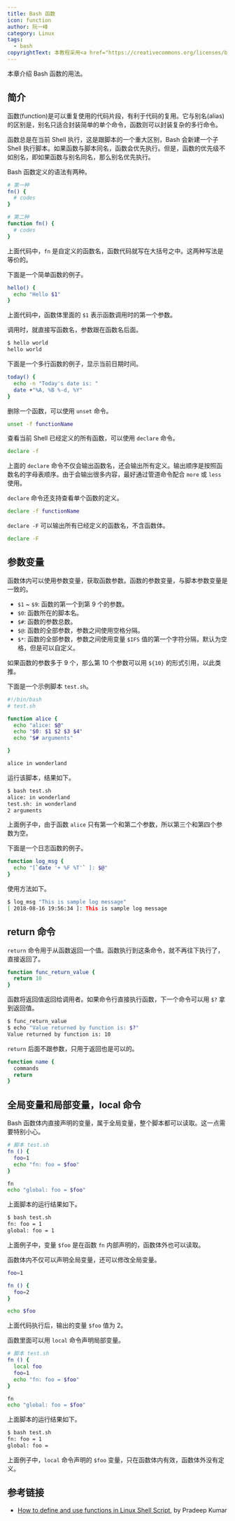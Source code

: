 ```yaml
---
title: Bash 函数
icon: function
author: 阮一峰
category: Linux
tags:
  - bash
copyrightText: 本教程采用<a href="https://creativecommons.org/licenses/by-sa/3.0/deed.zh">知识共享 署名-相同方式共享 3.0协议</a>
---
```


本章介绍 Bash 函数的用法。

<!-- more -->

## 简介

函数(function)是可以重复使用的代码片段，有利于代码的复用。它与别名(alias)的区别是，别名只适合封装简单的单个命令，函数则可以封装复杂的多行命令。

函数总是在当前 Shell 执行，这是跟脚本的一个重大区别，Bash 会新建一个子 Shell 执行脚本。如果函数与脚本同名，函数会优先执行。但是，函数的优先级不如别名，即如果函数与别名同名，那么别名优先执行。

Bash 函数定义的语法有两种。

```bash
# 第一种
fn() {
  # codes
}

# 第二种
function fn() {
  # codes
}
```

上面代码中，`fn` 是自定义的函数名，函数代码就写在大括号之中。这两种写法是等价的。

下面是一个简单函数的例子。

```bash
hello() {
  echo "Hello $1"
}
```

上面代码中，函数体里面的 `$1` 表示函数调用时的第一个参数。

调用时，就直接写函数名，参数跟在函数名后面。

```bash
$ hello world
hello world
```

下面是一个多行函数的例子，显示当前日期时间。

```bash
today() {
  echo -n "Today's date is: "
  date +"%A, %B %-d, %Y"
}
```

删除一个函数，可以使用 `unset` 命令。

```bash
unset -f functionName
```

查看当前 Shell 已经定义的所有函数，可以使用 `declare` 命令。

```bash
declare -f
```

上面的 `declare` 命令不仅会输出函数名，还会输出所有定义。输出顺序是按照函数名的字母表顺序。由于会输出很多内容，最好通过管道命令配合 `more` 或 `less` 使用。

`declare` 命令还支持查看单个函数的定义。

```bash
declare -f functionName
```

`declare -F` 可以输出所有已经定义的函数名，不含函数体。

```bash
declare -F
```

## 参数变量

函数体内可以使用参数变量，获取函数参数。函数的参数变量，与脚本参数变量是一致的。

- `$1` ~ `$9`: 函数的第一个到第 9 个的参数。
- `$0`: 函数所在的脚本名。
- `$#`: 函数的参数总数。
- `$@`: 函数的全部参数，参数之间使用空格分隔。
- `$*`: 函数的全部参数，参数之间使用变量 `$IFS` 值的第一个字符分隔，默认为空格，但是可以自定义。

如果函数的参数多于 9 个，那么第 10 个参数可以用 `${10}` 的形式引用，以此类推。

下面是一个示例脚本 `test.sh`。

```bash
#!/bin/bash
# test.sh

function alice {
  echo "alice: $@"
  echo "$0: $1 $2 $3 $4"
  echo "$# arguments"

}

alice in wonderland
```

运行该脚本，结果如下。

```bash
$ bash test.sh
alice: in wonderland
test.sh: in wonderland
2 arguments
```

上面例子中，由于函数 `alice` 只有第一个和第二个参数，所以第三个和第四个参数为空。

下面是一个日志函数的例子。

```bash
function log_msg {
  echo "[`date '+ %F %T'` ]: $@"
}
```

使用方法如下。

```bash
$ log_msg "This is sample log message"
[ 2018-08-16 19:56:34 ]: This is sample log message
```

## return 命令

`return` 命令用于从函数返回一个值。函数执行到这条命令，就不再往下执行了，直接返回了。

```bash
function func_return_value {
  return 10
}
```

函数将返回值返回给调用者。如果命令行直接执行函数，下一个命令可以用 `$?` 拿到返回值。

```bash
$ func_return_value
$ echo "Value returned by function is: $?"
Value returned by function is: 10
```

`return` 后面不跟参数，只用于返回也是可以的。

```bash
function name {
  commands
  return
}
```

## 全局变量和局部变量，local 命令

Bash 函数体内直接声明的变量，属于全局变量，整个脚本都可以读取。这一点需要特别小心。

```bash
# 脚本 test.sh
fn () {
  foo=1
  echo "fn: foo = $foo"
}

fn
echo "global: foo = $foo"
```

上面脚本的运行结果如下。

```bash
$ bash test.sh
fn: foo = 1
global: foo = 1
```

上面例子中，变量 `$foo` 是在函数 `fn` 内部声明的，函数体外也可以读取。

函数体内不仅可以声明全局变量，还可以修改全局变量。

```bash
foo=1

fn () {
  foo=2
}

echo $foo
```

上面代码执行后，输出的变量 `$foo` 值为 2。

函数里面可以用 `local` 命令声明局部变量。

```bash
# 脚本 test.sh
fn () {
  local foo
  foo=1
  echo "fn: foo = $foo"
}

fn
echo "global: foo = $foo"
```

上面脚本的运行结果如下。

```bash
$ bash test.sh
fn: foo = 1
global: foo =
```

上面例子中，`local` 命令声明的 `$foo` 变量，只在函数体内有效，函数体外没有定义。

## 参考链接

- [How to define and use functions in Linux Shell Script](https://www.linuxtechi.com/define-use-functions-linux-shell-script/), by Pradeep Kumar
